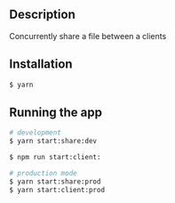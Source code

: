 ## Description

Concurrently share a file between a clients

## Installation

```bash
$ yarn
```

## Running the app

```bash
# development
$ yarn start:share:dev

$ npm run start:client:

# production mode
$ yarn start:share:prod
$ yarn start:client:prod
```
